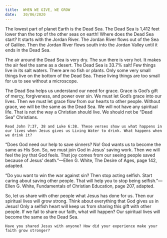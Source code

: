 ```yaml
---
title:  WHEN WE GIVE, WE GROW
date:   30/06/2020
---
```


The lowest part of planet Earth is the Dead Sea. The Dead Sea is 1,412 feet lower than the top of the other seas on earth! Where does the Dead Sea start? It starts with the Jordan River. The Jordan River flows out of the Sea of Galilee. Then the Jordan River flows south into the Jordan Valley until it ends in the Dead Sea.

The air around the Dead Sea is very dry. The sun there is very hot. It makes the air feel the same as a desert. The Dead Sea is 33.7% salt! Few things live in its salt waters. There are no fish or plants. Only some very small things live on the bottom of the Dead Sea. These living things are too small for us to see without a microscope.

The Dead Sea helps us understand our need for grace. Grace is God’s gift of mercy, forgiveness, and power over sin. We must let God’s grace into our lives. Then we must let grace flow from our hearts to other people. Without grace, we will be the same as the Dead Sea. We will not have any spiritual life. That is not the way a Christian should live. We should not be “Dead Sea” Christians.

`Read John 7:37, 38 and Luke 6:38. These verses show us what happens in our lives when Jesus gives us Living Water to drink. What happens when we drink it?`

“Does God need our help to save sinners? No! God wants us to become the same as His Son. So, we must join God in Jesus’ saving work. Then we will feel the joy that God feels. That joy comes from our seeing people saved because of Jesus’ death.”—Ellen G. White, The Desire of Ages, page 142, adapted.

“Do you want to win the war against sin? Then stop acting selfish. Start caring about saving other people. That will help you to stop being selfish.”—Ellen G. White, Fundamentals of Christian Education, page 207, adapted.

So, let us share with other people what Jesus has done for us. Then our spiritual lives will grow strong. Think about everything that God gives us in Jesus! Only a selfish heart will keep us from sharing this gift with other people. If we fail to share our faith, what will happen? Our spiritual lives will become the same as the Dead Sea.

`Have you shared Jesus with anyone? How did your experience make your faith grow stronger?`
